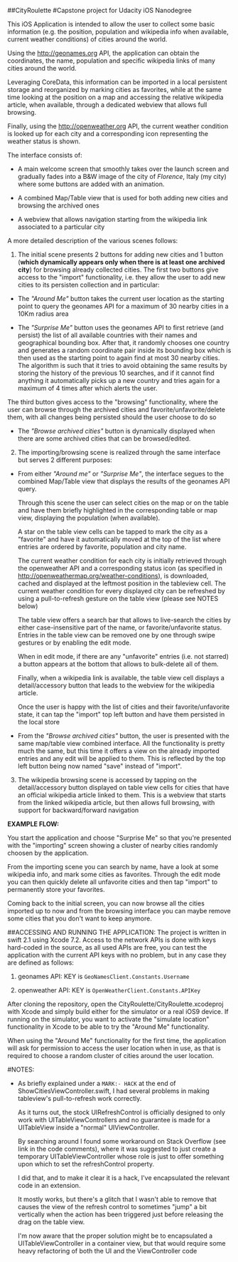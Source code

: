 ##CityRoulette
#Capstone project for Udacity iOS Nanodegree

This iOS Application is intended to allow the user to collect some basic information (e.g. the position, population and wikipedia info when available, current weather conditions) of cities around the world.

Using the http://geonames.org API, the application can obtain the coordinates, the name, population and specific wikipedia links of many cities around the world.

Leveraging CoreData, this information can be imported in a local persistent storage and reorganized by marking cities as favorites, while at the same time looking at the position on a map and accessing the relative wikipedia article, when available, through a dedicated webview that allows full browsing.

Finally, using the http://openweather.org API, the current weather condition is looked up for each city and a corresponding icon representing the weather status is shown.

The interface consists of:

* A main welcome screen that smoothly takes over the launch screen and gradually fades into a B&W image of the city of *Florence*, Italy (my city) where some buttons are added with an animation.

* A combined Map/Table view that is used for both adding new cities and browsing the archived ones

* A webview that allows navigation starting from the wikipedia link associated to a particular city

A more detailed description of the various scenes follows:

1. The initial scene presents 2 buttons for adding new cities and 1 button (**which dynamically appears only when there is at least one archived city**) for browsing already collected cities.
The first two buttons give access to the "import" functionality, i.e. they allow the user to add new cities to its persisten collection and in particular:

  * The *"Around Me"* button takes the current user location as the starting point to query the geonames API for a maximum of 30 nearby cities in a 10Km radius area
  
  * The *"Surprise Me"* button uses the geonames API to first retrieve (and persist) the list of all available countries with their names and geographical bounding box.
    After that, it randomly chooses one country and generates a random coordinate pair inside its bounding box which is then used as the starting point to again find at most 30 nearby cities.
    The algorithm is such that it tries to avoid obtaining the same results by storing the history of the previous 10 searches, and if it cannot find anything it automatically picks up a new country and tries again for a maximum of 4 times after which alerts the user.
  
  The third button gives access to the "browsing" functionality, where the user can browse through the archived cities and favorite/unfavorite/delete them, with all changes being persisted should the user choose to do so
  * The *"Browse <N> archived cities"* button is dynamically displayed when there are some archived cities that can be browsed/edited.

2. The importing/browsing scene is realized through the same interface but serves 2 different purposes:
  
  * From either *"Around me"* or *"Surprise Me"*, the interface segues to the combined Map/Table view that displays the results of the geonames API query.
      
      Through this scene the user can select cities on the map or on the table and have them briefly highlighted in the corresponding table or map view, displaying the population (when available).
    
      A star on the table view cells can be tapped to mark the city as a "favorite" and have it automatically moved at the top of the list where entries are ordered by favorite, population and city name.
    
      The current weather condition for each city is initially retrieved through the openweather API and a corresponding status icon (as specified in http://openweathermap.org/weather-conditions), is downloaded, cached and displayed at the leftmost position in the tableview cell.
      The current weather condition for every displayed city can be refreshed by using a pull-to-refresh gesture on the table view (please see NOTES below)
    
      The table view offers a search bar that allows to live-search the cities by either case-insensitive part of the name, or favorite/unfavorite status.
      Entries in the table view can be removed one by one through swipe gestures or by enabling the edit mode.
    
      When in edit mode, if there are any "unfavorite" entries (i.e. not starred) a button appears at the bottom that allows to bulk-delete all of them.
    
      Finally, when a wikipedia link is available, the table view cell displays a detail/accessory button that leads to the webview for the wikipedia article.
    
      Once the user is happy with the list of cities and their favorite/unfavorite state, it can tap the "import" top left button and have them persisted in the local store

  * From the *"Browse <N> archived cities"* button, the user is presented with the same map/table view combined interface. All the functionality is pretty much the same, but this time it offers a view on the already imported entries and any edit will be applied to them. This is reflected by the top left button being now named "save" instead of "import".

3. The wikipedia browsing scene is accessed by tapping on the detail/accessory button displayed on table view cells for cities that have an official wikipedia article linked to them.
       This is a webview that starts from the linked wikipedia article, but then allows full browsing, with support for backward/forward navigation



**EXAMPLE FLOW:**

You start the application and choose "Surprise Me" so that you're presented with the "importing" screen showing a cluster of nearby cities randomly choosen by the application.

From the importing scene you can search by name, have a look at some wikipedia info, and mark some cities as favorites. Through the edit mode you can then quickly delete all unfavorite cities and then tap "import" to permanently store your favorites.

Coming back to the initial screen, you can now browse all the cities imported up to now and from the browsing interface you can maybe remove some cities that you don't want to keep anymore.


##ACCESSING AND RUNNING THE APPLICATION:
The project is written in swift 2.1 using Xcode 7.2.
Access to the network APIs is done with keys hard-coded in the source, as all used APIs are free, you can test the application with the current API keys with no problem, but in any case they are defined as follows:

1. geonames API: KEY is `GeoNamesClient.Constants.Username`

2. openweather API: KEY is `OpenWeatherClient.Constants.APIKey`

After cloning the repository, open the CityRoulette/CityRoulette.xcodeproj with Xcode and simply build either for the simulator or a real iOS9 device.
If running on the simulator, you want to activate the "simulate location" functionality in Xcode to be able to try the "Around Me" functionality.

When using the "Around Me" functionality for the first time, the application will ask for permission to access the user location when in use, as that is required to choose a random cluster of cities around the user location.


#NOTES:
- As briefly explained under a `MARK:- HACK` at the end of ShowCitiesViewController.swift, I had several problems in making tableview's pull-to-refresh work correctly.

  As it turns out, the stock UIRefreshControl is officially designed to only work with UITableViewControllers and no guarantee is made for a UITableView inside a "normal" UIViewController.

  By searching around I found some workaround on Stack Overflow (see link in the code comments), where it was suggested to just create a temporary UITableViewController whose role is just to offer something upon which to set the refreshControl property.

  I did that, and to make it clear it is a hack, I've encapsulated the relevant code in an extension.

  It mostly works, but there's a glitch that I wasn't able to remove that causes the view of the refresh control to sometimes "jump" a bit vertically when the action has been triggered just before releasing the drag on the table view.

  I'm now aware that the proper solution might be to encapsulated a UITableViewController in a container view, but that would require some heavy refactoring of both the UI and the ViewController code

